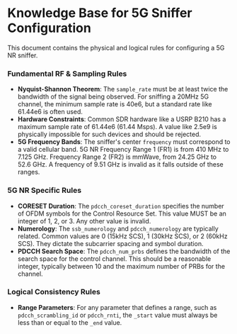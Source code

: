 # Knowledge Base for 5G Sniffer Configuration

This document contains the physical and logical rules for configuring a 5G NR sniffer.

### Fundamental RF & Sampling Rules

- **Nyquist-Shannon Theorem**: The `sample_rate` must be at least twice the bandwidth of the signal being observed. For sniffing a 20MHz 5G channel, the minimum sample rate is 40e6, but a standard rate like 61.44e6 is often used.
- **Hardware Constraints**: Common SDR hardware like a USRP B210 has a maximum sample rate of 61.44e6 (61.44 Msps). A value like 2.5e9 is physically impossible for such devices and should be rejected.
- **5G Frequency Bands**: The sniffer's center `frequency` must correspond to a valid cellular band. 5G NR Frequency Range 1 (FR1) is from 410 MHz to 7.125 GHz. Frequency Range 2 (FR2) is mmWave, from 24.25 GHz to 52.6 GHz. A frequency of 9.51 GHz is invalid as it falls outside of these ranges.

### 5G NR Specific Rules

- **CORESET Duration**: The `pdcch_coreset_duration` specifies the number of OFDM symbols for the Control Resource Set. This value MUST be an integer of 1, 2, or 3. Any other value is invalid.
- **Numerology**: The `ssb_numerology` and `pdcch_numerology` are typically related. Common values are 0 (15kHz SCS), 1 (30kHz SCS), or 2 (60kHz SCS). They dictate the subcarrier spacing and symbol duration.
- **PDCCH Search Space**: The `pdcch_num_prbs` defines the bandwidth of the search space for the control channel. This should be a reasonable integer, typically between 10 and the maximum number of PRBs for the channel.

### Logical Consistency Rules

- **Range Parameters**: For any parameter that defines a range, such as `pdcch_scrambling_id` or `pdcch_rnti`, the `_start` value must always be less than or equal to the `_end` value.
